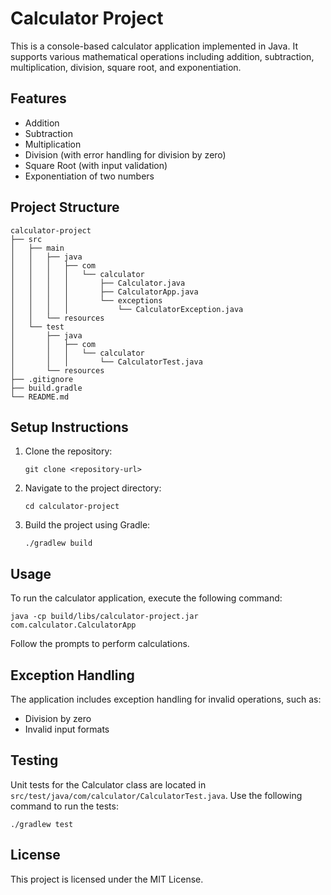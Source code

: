 # Calculator Project

This is a console-based calculator application implemented in Java. It supports various mathematical operations including addition, subtraction, multiplication, division, square root, and exponentiation.

## Features

- Addition
- Subtraction
- Multiplication
- Division (with error handling for division by zero)
- Square Root (with input validation)
- Exponentiation of two numbers

## Project Structure

```
calculator-project
├── src
│   ├── main
│   │   ├── java
│   │   │   ├── com
│   │   │   │   └── calculator
│   │   │   │       ├── Calculator.java
│   │   │   │       ├── CalculatorApp.java
│   │   │   │       └── exceptions
│   │   │   │           └── CalculatorException.java
│   │   └── resources
│   └── test
│       ├── java
│       │   ├── com
│       │   │   └── calculator
│       │   │       └── CalculatorTest.java
│       └── resources
├── .gitignore
├── build.gradle
└── README.md
```

## Setup Instructions

1. Clone the repository:
   ```
   git clone <repository-url>
   ```
2. Navigate to the project directory:
   ```
   cd calculator-project
   ```
3. Build the project using Gradle:
   ```
   ./gradlew build
   ```

## Usage

To run the calculator application, execute the following command:
```
java -cp build/libs/calculator-project.jar com.calculator.CalculatorApp
```

Follow the prompts to perform calculations.

## Exception Handling

The application includes exception handling for invalid operations, such as:
- Division by zero
- Invalid input formats

## Testing

Unit tests for the Calculator class are located in `src/test/java/com/calculator/CalculatorTest.java`. Use the following command to run the tests:
```
./gradlew test
```

## License

This project is licensed under the MIT License.
